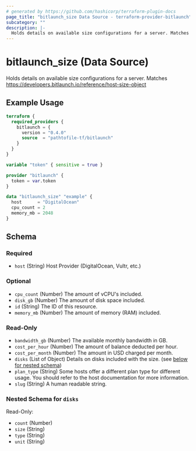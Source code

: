 ```yaml
---
# generated by https://github.com/hashicorp/terraform-plugin-docs
page_title: "bitlaunch_size Data Source - terraform-provider-bitlaunch"
subcategory: ""
description: |-
  Holds details on available size configurations for a server. Matches https://developers.bitlaunch.io/reference/host-size-object
---
```


# bitlaunch_size (Data Source)

Holds details on available size configurations for a server. Matches https://developers.bitlaunch.io/reference/host-size-object

## Example Usage

```terraform
terraform {
  required_providers {
    bitlaunch = {
      version = "0.4.0"
      source  = "pathtofile-tf/bitlaunch"
    }
  }
}

variable "token" { sensitive = true }

provider "bitlaunch" {
  token = var.token
}

data "bitlaunch_size" "example" {
  host      = "DigitalOcean"
  cpu_count = 2
  memory_mb = 2048
}
```

<!-- schema generated by tfplugindocs -->
## Schema

### Required

- `host` (String) Host Provider (DigitalOcean, Vultr, etc.)

### Optional

- `cpu_count` (Number) The amount of vCPU's included.
- `disk_gb` (Number) The amount of disk space included.
- `id` (String) The ID of this resource.
- `memory_mb` (Number) The amount of memory (RAM) included.

### Read-Only

- `bandwidth_gb` (Number) The available monthly bandwidth in GB.
- `cost_per_hour` (Number) The amount of balance deducted per hour.
- `cost_per_month` (Number) The amount in USD charged per month.
- `disks` (List of Object) Details on disks included with the size. (see [below for nested schema](#nestedatt--disks))
- `plan_type` (String) Some hosts offer a different plan type for different usage. You should refer to the host documentation for more information.
- `slug` (String) A human readable string.

<a id="nestedatt--disks"></a>
### Nested Schema for `disks`

Read-Only:

- `count` (Number)
- `size` (String)
- `type` (String)
- `unit` (String)


